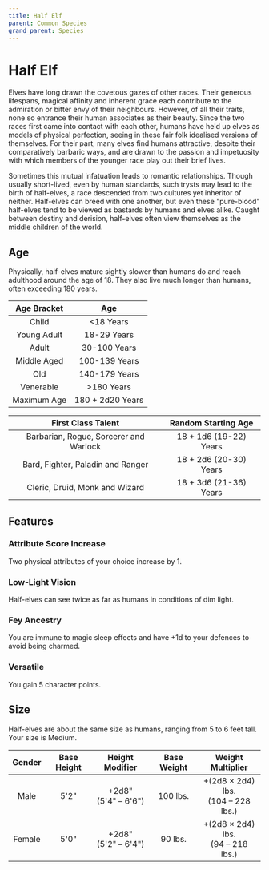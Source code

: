 ```yaml
---
title: Half Elf
parent: Common Species
grand_parent: Species
---
```


# Half Elf
Elves have long drawn the covetous gazes of other races. Their generous lifespans, magical affinity and inherent grace each contribute to the admiration or bitter envy of their neighbours. However, of all their traits, none so entrance their human associates as their beauty. Since the two races first came into contact with each other, humans have held up elves as models of physical perfection, seeing in these fair folk idealised versions of themselves. For their part, many elves find humans attractive, despite their comparatively barbaric ways, and are drawn to the passion and impetuosity with which members of the younger race play out their brief lives.

Sometimes this mutual infatuation leads to romantic relationships. Though usually short-lived, even by human standards, such trysts may lead to the birth of half-elves, a race descended from two cultures yet inheritor of neither. Half-elves can breed with one another, but even these "pure-blood" half-elves tend to be viewed as bastards by humans and elves alike. Caught between destiny and derision, half-elves often view themselves as the middle children of the world.

## Age
Physically, half-elves mature sightly slower than humans do and reach adulthood around the age of 18. They also live much longer than humans, often exceeding 180 years.

| Age Bracket | Age |
|:-----------:|:---:|
| Child       | <18 Years        |
| Young Adult | 18-29 Years      |
| Adult       | 30-100 Years     |
| Middle Aged | 100-139 Years    |
| Old         | 140-179 Years    |
| Venerable   | >180 Years       |
| Maximum Age | 180 + 2d20 Years |

| First Class Talent | Random Starting Age |
|:------------------:|:-------------------:|
| Barbarian, Rogue, Sorcerer and Warlock | 18 + 1d6 (19-22) Years |
| Bard, Fighter, Paladin and Ranger      | 18 + 2d6 (20-30) Years |
| Cleric, Druid, Monk and Wizard         | 18 + 3d6 (21-36) Years |

## Features

### Attribute Score Increase
Two physical attributes of your choice increase by 1.

### Low-Light Vision
Half-elves can see twice as far as humans in conditions of dim light.

### Fey Ancestry
You are immune to magic sleep effects and have +1d to your defences to avoid being charmed.

### Versatile
You gain 5 character points.

## Size
Half-elves are about the same size as humans, ranging from 5 to 6 feet tall. Your size is Medium.

| Gender | Base Height | Height Modifier | Base Weight | Weight Multiplier |
|:------:|:-----------:|:---------------:|:-----------:|:-----------------:|
| Male   | 5'2"  | +2d8"<br>(5'4" – 6'6") | 100 lbs. | +(2d8 × 2d4) lbs.<br>(104 – 228 lbs.) |
| Female | 5'0"  | +2d8"<br>(5'2" – 6'4") | 90 lbs.  | +(2d8 × 2d4) lbs.<br>(94 – 218 lbs.)  |
